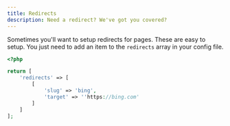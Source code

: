 ```yaml
---
title: Redirects
description: Need a redirect? We've got you covered?
---
```


Sometimes you'll want to setup redirects for pages. These are easy to setup. You just need to add an item to the `redirects` array in your config file.

```php
<?php

return [
	'redirects' => [
		[
			'slug' => 'bing',
			'target' => ''https://bing.com'
		]
	]
];
```